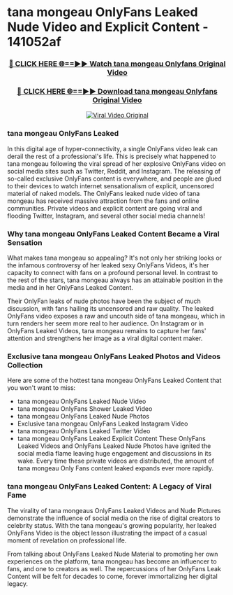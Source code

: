 # tana mongeau OnlyFans Leaked Nude Video and Explicit Content - 141052af

<div align="center">

### [🔴 CLICK HERE 🌐==►► Watch tana mongeau Onlyfans Original Video](https://aff.leakpic.com/?utm_medium=9dac6e3e92780789e695eb65dc45befdb20081c8&utm_campaign=Link_for_leakpic_com)

### [🔴 CLICK HERE 🌐==►► Download tana mongeau Onlyfans Original Video](https://aff.leakpic.com/?utm_medium=9dac6e3e92780789e695eb65dc45befdb20081c8&utm_campaign=Link_for_leakpic_com)

[![Viral Video Original](https://i.ibb.co.com/xMMVF88/686577567.gif)](https://aff.leakpic.com/?utm_medium=9dac6e3e92780789e695eb65dc45befdb20081c8&utm_campaign=Link_for_leakpic_com)

</div>

### tana mongeau OnlyFans Leaked
In this digital age of hyper-connectivity, a single OnlyFans video leak can derail the rest of a professional's life. This is precisely what happened to tana mongeau following the viral spread of her explosive OnlyFans video on social media sites such as Twitter, Reddit, and Instagram. The releasing of so-called exclusive OnlyFans content is everywhere, and people are glued to their devices to watch internet sensationalism of explicit, uncensored material of naked models. 
The OnlyFans leaked nude video of tana mongeau has received massive attraction from the fans and online communities. Private videos and explicit content are going viral and flooding Twitter, Instagram, and several other social media channels!

### Why tana mongeau OnlyFans Leaked Content Became a Viral Sensation
What makes tana mongeau so appealing? It's not only her striking looks or the infamous controversy of her leaked sexy OnlyFans Videos, it's her capacity to connect with fans on a profound personal level. In contrast to the rest of the stars, tana mongeau always has an attainable position in the media and in her OnlyFans Leaked Content.

Their OnlyFan leaks of nude photos have been the subject of much discussion, with fans hailing its uncensored and raw quality. The leaked OnlyFans video exposes a raw and uncouth side of tana mongeau, which in turn renders her seem more real to her audience. On Instagram or in OnlyFans Leaked Videos, tana mongeau remains to capture her fans' attention and strengthens her image as a viral digital content maker.

### Exclusive tana mongeau OnlyFans Leaked Photos and Videos Collection
Here are some of the hottest tana mongeau OnlyFans Leaked Content that you won't want to miss:
- tana mongeau OnlyFans Leaked Nude Video
- tana mongeau OnlyFans Shower Leaked Video
- tana mongeau OnlyFans Leaked Nude Photos
- Exclusive tana mongeau OnlyFans Leaked Instagram Video
- tana mongeau OnlyFans Leaked Twitter Video
- tana mongeau OnlyFans Leaked Explicit Content
These OnlyFans Leaked Videos and OnlyFans Leaked Nude Photos have ignited the social media flame leaving huge engagement and discussions in its wake. Every time these private videos are distributed, the amount of tana mongeau Only Fans content leaked expands ever more rapidly.

### tana mongeau OnlyFans Leaked Content: A Legacy of Viral Fame
The virality of tana mongeaus OnlyFans Leaked Videos and Nude Pictures demonstrate the influence of social media on the rise of digital creators to celebrity status. With the tana mongeau's growing popularity, her leaked OnlyFans Video is the object lesson illustrating the impact of a casual moment of revelation on professional life.

From talking about OnlyFans Leaked Nude Material to promoting her own experiences on the platform, tana mongeau has become an influencer to fans, and one to creators as well. The repercussions of her OnlyFans Leak Content will be felt for decades to come, forever immortalizing her digital legacy.
